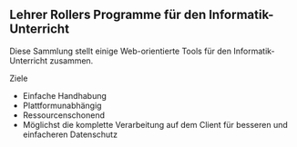 ## Lehrer Rollers Programme für den Informatik-Unterricht

Diese Sammlung stellt einige Web-orientierte Tools für den Informatik-Unterricht zusammen. 

Ziele 
* Einfache Handhabung
* Plattformunabhängig
* Ressourcenschonend
* Möglichst die komplette Verarbeitung auf dem Client für besseren und einfacheren Datenschutz
